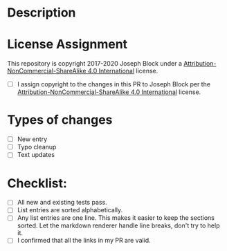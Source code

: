 <!--- Provide a general summary of your changes in the Title above -->
# Description

<!--- Describe your changes in detail -->

# License Assignment

This repository is copyright 2017-2020 Joseph Block under a [Attribution-NonCommercial-ShareAlike 4.0 International](#attribution-noncommercial-sharealike-40-international) license.

- [ ] I assign copyright to the changes in this PR to Joseph Block per the [Attribution-NonCommercial-ShareAlike 4.0 International](#attribution-noncommercial-sharealike-40-international) license.

# Types of changes
<!--- What types of changes does your PR introduce? Put an `x` in all the boxes that apply: -->

- [ ] New entry
- [ ] Typo cleanup
- [ ] Text updates

# Checklist:

<!--- Go over all the following points, and put an `x` in all the boxes that apply. -->
<!--- If you're unsure about any of these, don't hesitate to ask in a comment on the PR -->

- [ ] All new and existing tests pass.
- [ ] List entries are sorted alphabetically.
- [ ] Any list entries are one line. This makes it easier to keep the sections sorted. Let the markdown renderer handle line breaks, don't try to help it.
- [ ] I confirmed that all the links in my PR are valid.
